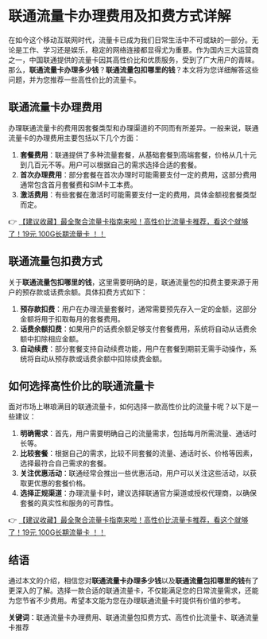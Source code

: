 # 联通流量卡办理费用及扣费方式详解

在如今这个移动互联网时代，流量卡已成为我们日常生活中不可或缺的一部分。无论是工作、学习还是娱乐，稳定的网络连接都显得尤为重要。作为国内三大运营商之一，中国联通提供的流量卡因其高性价比和优质服务，受到了广大用户的青睐。那么，**联通流量卡办理多少钱**？**联通流量包扣哪里的钱**？本文将为您详细解答这些问题，并为您推荐一些高性价比的流量卡。

## 联通流量卡办理费用

办理联通流量卡的费用因套餐类型和办理渠道的不同而有所差异。一般来说，联通流量卡的办理费用主要包括以下几个方面：

1. **套餐费用**：联通提供了多种流量套餐，从基础套餐到高端套餐，价格从几十元到几百元不等。用户可以根据自己的需求选择合适的套餐。
2. **首次办理费用**：部分套餐在首次办理时可能需要支付一定的费用，这部分费用通常包含首月套餐费和SIM卡工本费。
3. **激活费用**：有些套餐在激活时可能需要支付一定的费用，具体金额视套餐类型而定。

👉 [【建议收藏】最全聚合流量卡指南来啦！高性价比流量卡推荐，看这个就够了！19元 100G长期流量卡 ！！](https://bit.ly/Liuliangka)

## 联通流量包扣费方式

关于**联通流量包扣哪里的钱**，这里需要明确的是，联通流量包的扣费主要来源于用户的预存款或话费余额。具体扣费方式如下：

1. **预存款扣费**：用户在办理流量套餐时，通常需要预先存入一定的金额，这部分金额将用于扣取每月的套餐费用。
2. **话费余额扣费**：如果用户的话费余额足够支付套餐费用，系统将自动从话费余额中扣除相应金额。
3. **自动续费**：部分套餐支持自动续费功能，用户在套餐到期前无需手动操作，系统将自动从预存款或话费余额中扣除续费金额。

## 如何选择高性价比的联通流量卡

面对市场上琳琅满目的联通流量卡，如何选择一款高性价比的流量卡呢？以下是一些建议：

1. **明确需求**：首先，用户需要明确自己的流量需求，包括每月所需流量、通话时长等。
2. **比较套餐**：根据自己的需求，比较不同套餐的流量、通话时长、价格等因素，选择最符合自己需求的套餐。
3. **关注优惠活动**：联通经常会推出一些优惠活动，用户可以关注这些活动，以获取更优惠的套餐价格。
4. **选择正规渠道**：办理流量卡时，建议选择联通官方渠道或授权代理商，以确保套餐的真实性和服务的可靠性。

👉 [【建议收藏】最全聚合流量卡指南来啦！高性价比流量卡推荐，看这个就够了！19元 100G长期流量卡 ！！](https://bit.ly/Liuliangka)

## 结语

通过本文的介绍，相信您对**联通流量卡办理多少钱**以及**联通流量包扣哪里的钱**有了更深入的了解。选择一款合适的联通流量卡，不仅能满足您的日常流量需求，还能为您节省不少费用。希望本文能为您在办理联通流量卡时提供有价值的参考。

**关键词**：联通流量卡办理费用、联通流量包扣费方式、高性价比流量卡、联通流量卡推荐